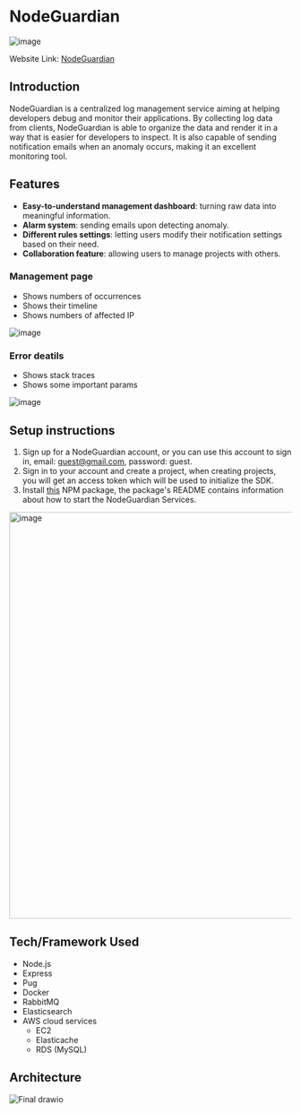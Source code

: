 # NodeGuardian
![image](https://github.com/user-attachments/assets/00736604-9a7e-4f61-b329-8cf1f22da5c2)

Website Link: [NodeGuardian](https://nodeguardianapp.com/home)

## Introduction
NodeGuardian is a centralized log management service aiming at helping developers debug and monitor their applications. 
By collecting log data from clients, NodeGuardian is able to organize the data and render it in a way that is easier for developers to inspect.
It is also capable of sending notification emails when an anomaly occurs, making it an excellent monitoring tool.

## Features
- **Easy-to-understand management dashboard**: turning raw data into meaningful information.
- **Alarm system**: sending emails upon detecting anomaly. 
- **Different rules settings**: letting users modify their notification settings based on their need.
- **Collaboration feature**: allowing users to manage projects with others.

### Management page
- Shows numbers of occurrences
- Shows their timeline
- Shows numbers of affected IP
  
![image](https://github.com/user-attachments/assets/21bfa254-a05d-41b2-b996-c202c0ffa1d6)
### Error deatils
- Shows stack traces
- Shows some important params

![image](https://github.com/user-attachments/assets/d0a85f38-c1a7-4c65-806d-75ea88f822f8)




## Setup instructions
1. Sign up for a NodeGuardian account, or you can use this account to sign in, email: guest@gmail.com, password: guest.
2. Sign in to your account and create a project, when creating projects, you will get an access token which will be used to initialize the SDK.
3. Install [this](https://www.npmjs.com/package/node-guardian) NPM package, the package's README contains information about how to start the NodeGuardian Services.
<img width="726" alt="image" src="https://github.com/user-attachments/assets/2d715666-74c3-4b7b-9614-7441f658b3e9">

## Tech/Framework Used
- Node.js
- Express
- Pug
- Docker
- RabbitMQ
- Elasticsearch
- AWS cloud services
  - EC2
  - Elasticache
  - RDS (MySQL)
## Architecture
![Final drawio](https://github.com/user-attachments/assets/679c2246-7cd9-44d2-b074-7cb33b35aa31)





